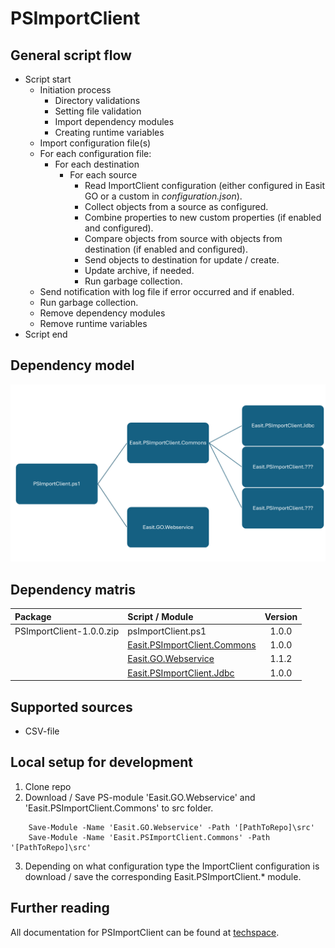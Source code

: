 # PSImportClient

## General script flow

* Script start
  * Initiation process
    * Directory validations
    * Setting file validation
    * Import dependency modules
    * Creating runtime variables
  * Import configuration file(s)
  * For each configuration file:
    * For each destination
      * For each source
        * Read ImportClient configuration (either configured in Easit GO or a custom in *configuration.json*).
        * Collect objects from a source as configured.
        * Combine properties to new custom properties (if enabled and configured).
        * Compare objects from source with objects from destination (if enabled and configured).
        * Send objects to destination for update / create.
        * Update archive, if needed.
        * Run garbage collection.
  * Send notification with log file if error occurred and if enabled.
  * Run garbage collection.
  * Remove dependency modules
  * Remove runtime variables
* Script end

## Dependency model

![Dependency model](dependencymodel.png)

## Dependency matris

|Package|Script / Module|Version|
|:---|:---|:---:|
|PSImportClient-1.0.0.zip|psImportClient.ps1|1.0.0|
||[Easit.PSImportClient.Commons](https://github.com/easitab/Easit.PSImportClient.Commons)|1.0.0|
||[Easit.GO.Webservice](https://github.com/easitab/Easit.GO.Webservice)|1.1.2|
||[Easit.PSImportClient.Jdbc](https://github.com/easitab/Easit.PSImportClient.Jdbc)|1.0.0|

## Supported sources

- CSV-file

## Local setup for development

1. Clone repo
2. Download / Save PS-module 'Easit.GO.Webservice' and 'Easit.PSImportClient.Commons' to src folder.
```pwsh
    Save-Module -Name 'Easit.GO.Webservice' -Path '[PathToRepo]\src'
    Save-Module -Name 'Easit.PSImportClient.Commons' -Path '[PathToRepo]\src'
```
3. Depending on what configuration type the ImportClient configuration is download / save the corresponding Easit.PSImportClient.* module.

## Further reading

All documentation for PSImportClient can be found at [techspace](https://docs.easitgo.com/techspace/easitgo/general/psimportclient/).
